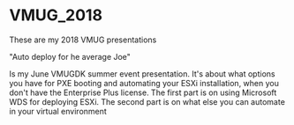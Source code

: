 # VMUG_2018
These are my 2018 VMUG presentations

"Auto deploy for he average Joe"

Is my June VMUGDK summer event presentation.
It's about what options you have for PXE booting and automating your ESXi installation, when you don't have the Enterprise Plus license.
The first part is on using Microsoft WDS for deploying ESXi.
The second part is on what else you can automate in your virtual environment


